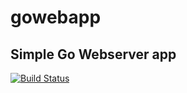 # gowebapp
Simple Go Webserver app
---------------------------

[![Build Status](https://drone.io/github.com/yazpik/gowebapp/status.png)](https://drone.io/github.com/yazpik/gowebapp/latest)
